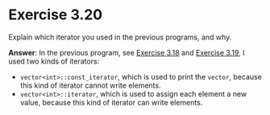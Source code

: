 # Exercise 3.20

Explain which iterator you used in the previous programs, and why.

**Answer**: In the previous program, see [Exercise 3.18](Exercise-3.18) and [Exercise 3.19](Exercise-3.19), I used two kinds of iterators:

- `vector<int>::const_iterator`, which is used to print the `vector`, because this kind of iterator cannot write elements.
- `vector<int>::iterator`, which is used to assign each element a new value, because this kind of iterator can write elements.